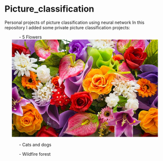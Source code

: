 # Picture_classification
Personal projects of picture classification using neural network
In this repository I added some private picture classification projects:
<ul>
  <ol>- 5 Flowers</ol>
      <img src="https://github.com/JamBelg/Picture_classification/blob/master/5%20Flowers/image_flowers.jpg" size="5x5" alt="Alt text" title="Flowers">
  <ol>- Cats and dogs</ol>
  <ol>- Wildfire forest</ol>
</ul>
